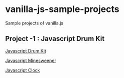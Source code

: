 # vanilla-js-sample-projects
Sample projects of vanilla.js 

## Project -1 : Javascript Drum Kit
[Javascript Drum Kit](https://vanilla-js-233206.appspot.com/js-1)

[Javascript Minesweeper](https://vanilla-js-233206.appspot.com/js-2)

[Javascript Clock](https://vanilla-js-233206.appspot.com/js-3)
